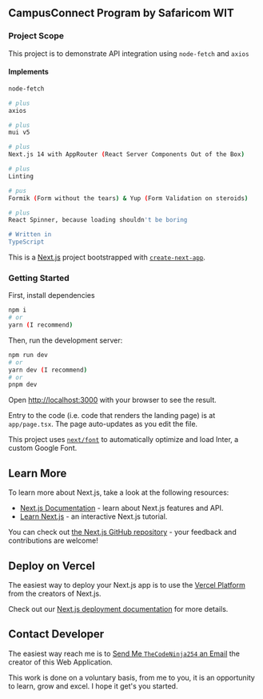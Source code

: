 ## CampusConnect Program by Safaricom WIT

### Project Scope

This project is to demonstrate API integration using `node-fetch` and `axios`


#### Implements

```bash
node-fetch

# plus
axios

# plus
mui v5

# plus
Next.js 14 with AppRouter (React Server Components Out of the Box)

# plus
Linting

# pus 
Formik (Form without the tears) & Yup (Form Validation on steroids)

# plus
React Spinner, because loading shouldn't be boring

# Written in
TypeScript
```

This is a [Next.js](https://nextjs.org/) project bootstrapped with [`create-next-app`](https://github.com/vercel/next.js/tree/canary/packages/create-next-app).


### Getting Started

First, install dependencies

```bash
npm i
# or
yarn (I recommend)
```

Then, run the development server:

```bash
npm run dev
# or
yarn dev (I recommend)
# or
pnpm dev
```

Open [http://localhost:3000](http://localhost:3000) with your browser to see the result.

Entry to the code (i.e. code that renders the landing page) is at `app/page.tsx`. The page auto-updates as you edit the file.

This project uses [`next/font`](https://nextjs.org/docs/basic-features/font-optimization) to automatically optimize and load Inter, a custom Google Font.

## Learn More

To learn more about Next.js, take a look at the following resources:

- [Next.js Documentation](https://nextjs.org/docs) - learn about Next.js features and API.
- [Learn Next.js](https://nextjs.org/learn) - an interactive Next.js tutorial.

You can check out [the Next.js GitHub repository](https://github.com/vercel/next.js/) - your feedback and contributions are welcome!

## Deploy on Vercel

The easiest way to deploy your Next.js app is to use the [Vercel Platform](https://vercel.com/new?utm_medium=default-template&filter=next.js&utm_source=create-next-app&utm_campaign=create-next-app-readme) from the creators of Next.js.

Check out our [Next.js deployment documentation](https://nextjs.org/docs/deployment) for more details.

## Contact Developer

The easiest way reach me is to [Send Me `TheCodeNinja254` an Email](mailto:m.mwangi.fredrick@gmail.com) the creator of this Web Application.

This work is done on a voluntary basis, from me to you, it is an opportunity to learn, grow and excel. I hope it get's you started.

